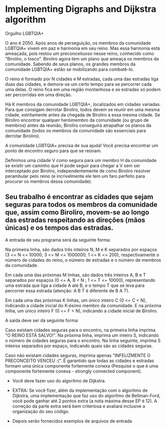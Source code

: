 # Implementing Digraphs and Dijkstra algorithm

Orgulho LGBTQIA+

O ano é 2050. Após anos de perseguição, os membros da comunidade LGBTQIA+ vivem em paz e harmonia em seu reino. Mas essa harmonia está ameaçada, pois restou um preconceituoso nesse reino, conhecido como "Biroliro, o tosco". Biroliro agora tem um plano que ameaça os membros da comunidade. Sabendo de seus planos, os grandes membros da comunidade LGBTQIA+ estão se mobilizando para combatê-lo.

O reino é formado por N cidades e M estradas, cada uma das estradas liga duas das cidades, e demora-se um certo tempo para se percorrer cada uma delas. O reino fica em uma região montanhosa e as estradas só podem ser percorridas em uma direção.

Há K membros da comunidade LGBTQIA+, localizados em cidades variadas. Para que consigam derrotar Biroliro, todos devem se reunir em uma mesma cidade, estritamente antes da chegada de Biroliro a essa mesma cidade. Se Biroliro encontrar qualquer heróimembro da comunidade (ou grupo de membros) antes da reunião, Biroliro conseguirá atrapalhar os planos da comunidade (todos os membros da comunidade são essenciais para derrotar Biroliro).

A comunidade LGBTQIA+ precisa de sua ajuda! Você precisa encontrar um ponto de encontro seguro para que se reúnam.

Definimos uma cidade V como segura para um membro H da comunidade se existir um caminho que H pode seguir para chegar a V sem ser interceptado por Biroliro, independentemente de como Biroliro resolver perambular pelo reino (e incrivelmente ele tem um faro perfeito para procurar os membros dessa comunidade).

Seu trabalho é encontrar as cidades que sejam seguras para todos os membros da comunidade que, assim como Biroliro, movem-se ao longo das estradas respeitando as direções (mãos únicas) e os tempos das estradas.
-------------

A entrada de seu programa será da seguinte forma:

Na primeira linha, são dados três inteiros N, M e K separados por espaços (3 <= N <= 10000; 3 <= M <= 1000000; 1 <= K <= 200), respectivamente o número de cidades do reino, o número de estradas e o número de membros da comunidade.

Em cada uma das próximas M linhas, são dados três inteiros A, B e T separados por espaços (0 <= A, B < N ; 1 <= T <= 10000), representando uma estrada que liga a cidade A até B, e o tempo T que se leva para percorrer essa estrada (atenção: A B T é diferente de B A T).

Em cada uma das próximas K linhas, um único inteiro C (0 <= C < N), indicando a cidade inicial do K-ésimo membro da comunidade. E na próxima linha, um único inteiro F (0 <= F < N), indicando a cidade inicial de Biroliro.

A saída deve ser da seguinte forma:

Caso existam cidades seguras para o encontro, na primeira linha imprima "O REINO ESTÁ SALVO!". Na próxima linha, imprima um inteiro S, indicando o número de cidades seguras para o encontro. Na linha seguinte, imprima S inteiros separados por espaço, indicando quais são as cidades seguras.

Caso não existam cidades seguras, imprima apenas "INFELIZMENTE O PRECONCEITO VENCEU :(". É garantido que todas as cidades e estradas formam uma única componente fortemente conexa (Pesquise o que é uma componente fortemente conexa - strongly connected component).

* Você deve fazer uso do algoritmo de Dijkstra.

* EXTRA: Se você fizer, além da implementação com o algoritmo de Dijkstra, uma implementação que faz uso do algoritmo de Bellman-Ford, você pode ganhar até 2 pontos extra (a nota máxima desse EP é 12). A correção da parte extra será bem criteriosa e avaliará inclusive a organização do seu código.

* Depois serão fornecidos exemplos de arquivos de entrada
